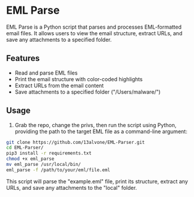 # EML Parse

EML Parse is a Python script that parses and processes EML-formatted email files. It allows users to view the email structure, extract URLs, and save any attachments to a specified folder.

## Features

- Read and parse EML files
- Print the email structure with color-coded highlights
- Extract URLs from the email content
- Save attachments to a specified folder ("/Users/malware/")

## Usage

1. Grab the repo, change the privs, then run the script using Python, providing the path to the target EML file as a command-line argument:

```bash
git clone https://github.com/13alvone/EML-Parser.git
cd EML-Parser/
pip3 install -r requirements.txt
chmod +x eml_parse
mv eml_parse /usr/local/bin/
eml_parse -f /path/to/your/eml/file.eml
```

This script will parse the "example.eml" file, print its structure, extract any URLs, and save any attachments to the "local" folder.
